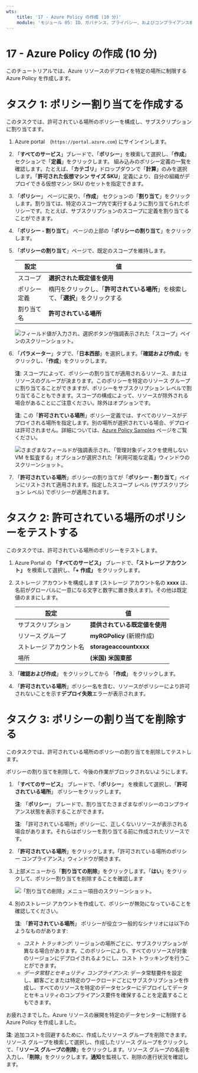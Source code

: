 ```yaml
---
wts:
    title: '17 - Azure Policy の作成 (10 分)'
    module: 'モジュール 05: ID、ガバナンス、プライバシー、およびコンプライアンス機能に関する説明'
---
```

# 17 - Azure Policy の作成 (10 分)

このチュートリアルでは、Azure リソースのデプロイを特定の場所に制限する Azure Policy を作成します。

# タスク 1: ポリシー割り当てを作成する 

このタスクでは、許可されている場所のポリシーを構成し、サブスクリプションに割り当てます。 

1. Azure portal　(`https://portal.azure.com`) にサインインします。

2. 「**すべてのサービス**」ブレードで、「**ポリシー**」を検索して選択し、「**作成**」セクションで「**定義**」をクリックします。  組み込みのポリシー定義の一覧を確認します。たとえば、「**カテゴリ**」ドロップダウンで「**計算**」のみを選択します。「**許可された仮想マシン サイズ SKU**」定義により、自分の組織がデプロイできる仮想マシン SKU のセットを指定できます。

3. 「**ポリシー**」 ページに戻り、「**作成**」 セクションの「**割り当て**」をクリックします。割り当ては、特定のスコープ内で実行するように割り当てられたポリシーです。たとえば、サブスクリプションのスコープに定義を割り当てることができます。 

4. 「**ポリシー - 割り当て**」 ページの上部の「**ポリシーの割り当て**」をクリックします。

5. 「**ポリシーの割り当て**」ページで、既定のスコープを維持します。

      | 設定 | 値 | 
    | --- | --- |
    | スコープ| **選択された既定値を使用**|
    | ポリシー定義 | 楕円をクリックし、「**許可されている場所**」を検索して、「**選択**」をクリックする |
    | 割り当て名 | **許可されている場所** |
    
    ![フィールド値が入力され、選択ボタンが強調表示された「スコープ」ペインのスクリーンショット。 ](../images/1402.png)
6. 「**パラメーター**」タブで、「**日本西部**」を選択します。「**確認および作成**」をクリックし、「**作成**」をクリックします。

    **注**: スコープによって、ポリシーの割り当てが適用されるリソース、またはリソースのグループが決まります。このポリシーを特定のリソース グループに割り当てることができますが、ポリシーをサブスクリプション レベルで割り当てることもできます。スコープの構成によって、リソースが除外される場合があることにご注意ください。除外はオプションです。

    **注**: この「**許可されている場所**」ポリシー定義では、すべてのリソースがデプロイされる場所を指定します。別の場所が選択されている場合、デプロイは許可されません。詳細については、[Azure Policy Samples](https://docs.microsoft.com/ja-jp/azure/governance/policy/samples/index) ページをご覧ください。

   ![さまざまなフィールドが強調表示され、「管理対象ディスクを使用しない VM を監査する」オプションが選択された「利用可能な定義」ウィンドウのスクリーンショット。](../images/1403.png)

9. 「**許可されている場所**」ポリシーの割り当てが「**ポリシー - 割り当て**」ペインにリストされて適用されます。指定したスコープ レベル (サブスクリプション レベル) でポリシーが適用されます。

# タスク 2: 許可されている場所のポリシーをテストする

このタスクでは、許可されている場所のポリシーをテストします。 

1. Azure Portal の **「すべてのサービス」** ブレードで、**「ストレージ アカウント」** を検索して選択し、**「+ 作成」** をクリックします。

2. ストレージ アカウントを構成します (ストレージ アカウント名の **xxxx** は、名前がグローバルに一意になる文字と数字に置き換えます)。その他は既定値のままにします。 

    | 設定 | 値 | 
    | --- | --- |
    | サブスクリプション | **提供されている既定値を使用** |
    | リソース グループ | **myRGPolicy** (新規作成) |
    | ストレージ アカウント名 | **storageaccountxxxx** |
    | 場所 | **(米国) 米国東部** |

3. 「**確認および作成**」 をクリックしてから 「**作成**」 をクリックします。 

4. 「**許可されている場所**」ポリシー名を含む、リソースがポリシーにより許可されないことを示す**デプロイ失敗**エラーが表示されます。

# タスク 3: ポリシーの割り当てを削除する

このタスクでは、許可されている場所のポリシーの割り当てを削除してテストします。 

ポリシーの割り当てを削除して、今後の作業がブロックされないようにします。

1. 「**すべてのサービス**」 ブレードで、「**ポリシー**」 を検索して選択し、「**許可されている場所**」 ポリシーをクリックします。

    **注**: 「**ポリシー**」 ブレードで、割り当てたさまざまなポリシーのコンプライアンス状態を表示することができます。

    **注**: 「許可されている場所」ポリシーに、正しくないリソースが表示される場合があります。それらはポリシーを割り当てる前に作成されたリソースです。

2. 「**許可されている場所**」をクリックします。「許可されている場所のポリシー コンプライアンス」ウィンドウが開きます。

3. 上部メニューから「**割り当ての削除**」をクリックします。「**はい**」をクリックして、ポリシー割り当てを削除することを確認します

   ![「割り当ての削除」メニュー項目のスクリーンショット。](../images/1407.png)

4. 別のストレージ アカウントを作成して、ポリシーが無効になっていることを確認してください。

    **注**: 「**許可されている場所**」 ポリシーが役立つ一般的なシナリオには以下のようなものがあります: 
    - *コスト トラッキング*: リージョンの場所ごとに、サブスクリプションが異なる場合があります。このポリシーにより、すべてのリソースが対象のリージョンにデプロイされるようにし、コスト トラッキングを行うことができます。 
    - *データ常駐とセキュリティ コンプライアンス*: データ常駐要件を設定し、顧客ごとまたは特定のワークロードごとにサブスクリプションを作成し、すべてのリソースを特定のデータセンターにデプロイしてデータとセキュリティのコンプライアンス要件を確保することを定義することもできます。

お疲れさまでした。Azure リソースの展開を特定のデータセンターに制限する Azure Policy を作成しました。

**注**: 追加コストを回避するために、作成したリソース グループを削除できます。リソース グループを検索して選択し、作成したリソース グループをクリックして、「**リソース グループの削除**」をクリックします。リソース グループの名前を入力し、「**削除**」をクリックします。**通知**を監視して、削除の進行状況を確認します。
